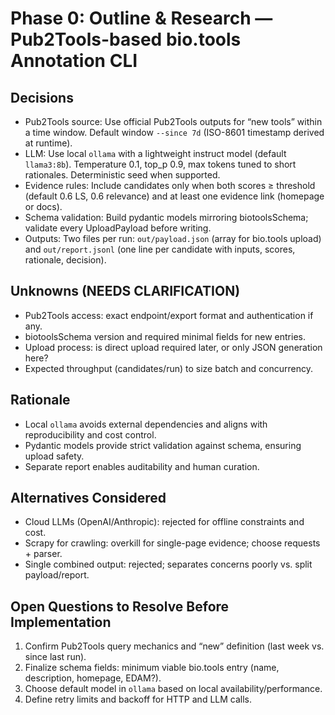 # Phase 0: Outline & Research — Pub2Tools-based bio.tools Annotation CLI

## Decisions
- Pub2Tools source: Use official Pub2Tools outputs for “new tools” within a time window. Default window `--since 7d` (ISO-8601 timestamp derived at runtime).
- LLM: Use local `ollama` with a lightweight instruct model (default `llama3:8b`). Temperature 0.1, top_p 0.9, max tokens tuned to short rationales. Deterministic seed when supported.
- Evidence rules: Include candidates only when both scores ≥ threshold (default 0.6 LS, 0.6 relevance) and at least one evidence link (homepage or docs).
- Schema validation: Build pydantic models mirroring biotoolsSchema; validate every UploadPayload before writing.
- Outputs: Two files per run: `out/payload.json` (array for bio.tools upload) and `out/report.jsonl` (one line per candidate with inputs, scores, rationale, decision).

## Unknowns (NEEDS CLARIFICATION)
- Pub2Tools access: exact endpoint/export format and authentication if any.
- biotoolsSchema version and required minimal fields for new entries.
- Upload process: is direct upload required later, or only JSON generation here?
- Expected throughput (candidates/run) to size batch and concurrency.

## Rationale
- Local `ollama` avoids external dependencies and aligns with reproducibility and cost control.
- Pydantic models provide strict validation against schema, ensuring upload safety.
- Separate report enables auditability and human curation.

## Alternatives Considered
- Cloud LLMs (OpenAI/Anthropic): rejected for offline constraints and cost.
- Scrapy for crawling: overkill for single-page evidence; choose requests + parser.
- Single combined output: rejected; separates concerns poorly vs. split payload/report.

## Open Questions to Resolve Before Implementation
1. Confirm Pub2Tools query mechanics and “new” definition (last week vs. since last run).
2. Finalize schema fields: minimum viable bio.tools entry (name, description, homepage, EDAM?).
3. Choose default model in `ollama` based on local availability/performance.
4. Define retry limits and backoff for HTTP and LLM calls.
